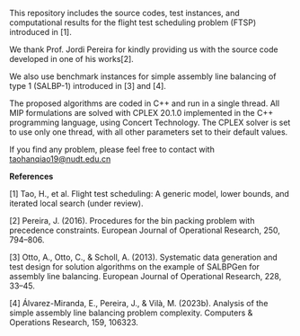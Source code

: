 This repository includes the source codes, test instances, and computational results for the flight test scheduling problem (FTSP) introduced in [1].

We thank Prof. Jordi Pereira for kindly providing us with the source code developed in one of his works[2].

We also use benchmark instances for simple assembly line balancing of type 1 (SALBP-1) introduced in [3] and [4].

The proposed algorithms are coded in C++ and run in a single thread. All MIP formulations are solved with CPLEX 20.1.0 implemented in the C++ programming language, using Concert Technology. The CPLEX solver is set to use only one thread, with all other parameters set to their default values.

If you find any problem, please feel free to contact with taohanqiao19@nudt.edu.cn

**References**

[1] Tao, H., et al. Flight test scheduling: A generic model, lower bounds, and iterated local search (under review).

[2] Pereira, J. (2016). Procedures for the bin packing problem with precedence constraints. European Journal of Operational Research, 250, 794–806.

[3] Otto, A., Otto, C., & Scholl, A. (2013). Systematic data generation and test design for solution algorithms on the example of SALBPGen for assembly line balancing. European Journal of Operational Research, 228, 33–45.

[4] Álvarez-Miranda, E., Pereira, J., & Vilà, M. (2023b). Analysis of the simple assembly line balancing problem complexity. Computers & Operations Research, 159, 106323.
